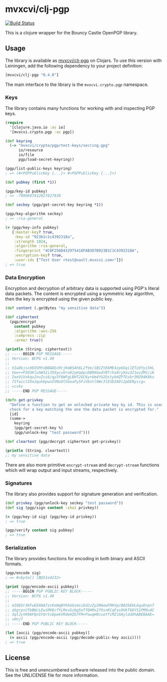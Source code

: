 mvxcvi/clj-pgp
==============

[![Build Status](https://travis-ci.org/greglook/clj-pgp.svg?branch=develop)](https://travis-ci.org/greglook/clj-pgp)

This is a clojure wrapper for the Bouncy Castle OpenPGP library.

## Usage

The library is available as [mvxcvi/clj-pgp](https://clojars.org/mvxcvi/clj-pgp)
on Clojars. To use this version with Leiningen, add the following dependency to
your project definition:

```clojure
[mvxcvi/clj-pgp "0.4.0"]
```

The main interface to the library is the `mvxcvi.crypto.pgp` namespace.

### Keys

The library contains many functions for working with and inspecting PGP keys.

```clojure
(require
  '[clojure.java.io :as io]
  '[mvxcvi.crypto.pgp :as pgp])

(def keyring
  (-> "mvxcvi/crypto/pgp/test-keys/secring.gpg"
      io/resource
      io/file
      pgp/load-secret-keyring))

(pgp/list-public-keys keyring)
; => (#<PGPPublicKey {...}> #<PGPPublicKey {...}>)

(def pubkey (first *1))

(pgp/key-id pubkey)
; => -7909697412827827830

(def seckey (pgp/get-secret-key keyring *1))

(pgp/key-algorithm seckey)
; => :rsa-general

(= (pgp/key-info pubkey)
   {:master-key? true,
    :key-id "923b1c1c4392318a",
    :strength 1024,
    :algorithm :rsa-general,
    :fingerprint "4C0F256D432975418FAB3D7B923B1C1C4392318A",
    :encryption-key? true,
    :user-ids ["Test User <test@vault.mvxcvi.com>"]})
; => true
```

### Data Encryption

Encryption and decryption of arbitrary data is supported using PGP's literal
data packets. The content is encrypted using a symmetric key algorithm, then
the key is encrypted using the given public key.

```clojure
(def content (.getBytes "my sensitive data"))

(def ciphertext
  (pgp/encrypt
    content pubkey
    :algorithm :aes-256
    :compress :zip
    :armor true))

(println (String. ciphertext))
;; -----BEGIN PGP MESSAGE-----
;; Version: BCPG v1.49
;;
;; hIwDkjscHEOSMYoBBADGcRtjKmBSAh6L2fVe/1BCZtEbME4zp6GqilETzOYyi5HL
;; Vee++PI03KluhW32i359ycvOre92yHaApcDBRXGwdYBT/hx8ryXov3I1wvZMS/iK
;; Iex91VxkquJnvZvi6/qy3f6WFgLBHT2GCKy+Um4YU2OstykHZP7Gsbr5MZ04K8ks
;; 71TaictIOx2qukbpwnIVNzOl5GeaPy5FiVbntl0Wc3lESD2A9l2pDENyicg=
;; =cvks
;; -----END PGP MESSAGE-----

(defn get-privkey
  "Define a function to get an unlocked private key by id. This is used to
  check for a key matching the one the data packet is encrypted for."
  [id]
  (some->
    keyring
    (pgp/get-secret-key %)
    (pgp/unlock-key "test password")))

(def cleartext (pgp/decrypt ciphertext get-privkey))

(println (String. cleartext))
;; my sensitive data
```

There are also more primitive `encrypt-stream` and `decrypt-stream` functions
which will wrap output and input streams, respectively.

### Signatures

The library also provides support for signature generation and verification.

```clojure
(def privkey (pgp/unlock-key seckey "test password"))
(def sig (pgp/sign content :sha1 privkey))

(= (pgp/key-id sig) (pgp/key-id privkey))
; => true

(pgp/verify content sig pubkey)
; => true
```

### Serialization

The library provides functions for encoding in both binary and ASCII formats.

```clojure
(pgp/encode sig)
; => #<byte[] [B@51e4232>

(print (pgp/encode-ascii pubkey))
;; -----BEGIN PGP PUBLIC KEY BLOCK-----
;; Version: BCPG v1.49
;;
;; mI0EUr3KFwEEANAfzcKxWqBYhkUGo4xi6d2zZy2RAewFRKVp/BA2bEHLAquDnpn7
;; abgrpsCFbBW/LEwiMX6cfYLMxvGzbg5oTfQHMs27OsnKCqFas9UkT6DYS1PM9u4C
;; 3qlJytK9AFQnSYOrSs8pe6VRdeHZb7FM+PawqH0cuoYfcMZiGAylddXhABEBAAE=
;; =Hnjf
;; -----END PGP PUBLIC KEY BLOCK-----

(let [ascii (pgp/encode-ascii pubkey)]
  (= ascii (pgp/encode-ascii (pgp/decode-public-key ascii))))
; => true
```

## License

This is free and unencumbered software released into the public domain.
See the UNLICENSE file for more information.
